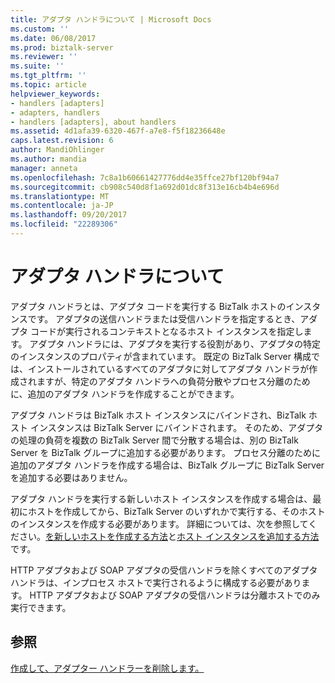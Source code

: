 ```yaml
---
title: アダプタ ハンドラについて | Microsoft Docs
ms.custom: ''
ms.date: 06/08/2017
ms.prod: biztalk-server
ms.reviewer: ''
ms.suite: ''
ms.tgt_pltfrm: ''
ms.topic: article
helpviewer_keywords:
- handlers [adapters]
- adapters, handlers
- handlers [adapters], about handlers
ms.assetid: 4d1afa39-6320-467f-a7e8-f5f18236648e
caps.latest.revision: 6
author: MandiOhlinger
ms.author: mandia
manager: anneta
ms.openlocfilehash: 7c8a1b60661427776dd4e35ffce27bf120bf94a7
ms.sourcegitcommit: cb908c540d8f1a692d01dc8f313e16cb4b4e696d
ms.translationtype: MT
ms.contentlocale: ja-JP
ms.lasthandoff: 09/20/2017
ms.locfileid: "22289306"
---
```

# <a name="what-is-an-adapter-handler"></a>アダプタ ハンドラについて
アダプタ ハンドラとは、アダプタ コードを実行する BizTalk ホストのインスタンスです。 アダプタの送信ハンドラまたは受信ハンドラを指定するとき、アダプタ コードが実行されるコンテキストとなるホスト インスタンスを指定します。 アダプタ ハンドラには、アダプタを実行する役割があり、アダプタの特定のインスタンスのプロパティが含まれています。 既定の BizTalk Server 構成では、インストールされているすべてのアダプタに対してアダプタ ハンドラが作成されますが、特定のアダプタ ハンドラへの負荷分散やプロセス分離のために、追加のアダプタ ハンドラを作成することができます。  
  
 アダプタ ハンドラは BizTalk ホスト インスタンスにバインドされ、BizTalk ホスト インスタンスは BizTalk Server にバインドされます。 そのため、アダプタの処理の負荷を複数の BizTalk Server 間で分散する場合は、別の BizTalk Server を BizTalk グループに追加する必要があります。 プロセス分離のために追加のアダプタ ハンドラを作成する場合は、BizTalk グループに BizTalk Server を追加する必要はありません。  
  
 アダプタ ハンドラを実行する新しいホスト インスタンスを作成する場合は、最初にホストを作成してから、BizTalk Server のいずれかで実行する、そのホストのインスタンスを作成する必要があります。 詳細については、次を参照してください。[を新しいホストを作成する方法](../core/how-to-create-a-new-host.md)と[ホスト インスタンスを追加する方法](../core/how-to-add-a-host-instance.md)です。  
  
 HTTP アダプタおよび SOAP アダプタの受信ハンドラを除くすべてのアダプタ ハンドラは、インプロセス ホストで実行されるように構成する必要があります。 HTTP アダプタおよび SOAP アダプタの受信ハンドラは分離ホストでのみ実行できます。  
  
## <a name="see-also"></a>参照  
 [作成して、アダプター ハンドラーを削除します。](../core/creating-and-deleting-adapter-handlers.md)